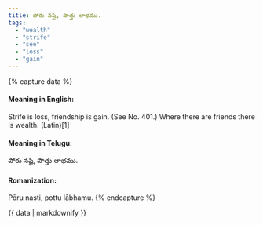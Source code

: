```yaml
---
title: పోరు నష్టి, పొత్తు లాభము.
tags:
  - "wealth"
  - "strife"
  - "see"
  - "loss"
  - "gain"
---
```


{% capture data %}
#### Meaning in English:
Strife is loss, friendship is gain.
(See No. 401.)
Where there are friends there is wealth. (Latin)[1]

#### Meaning in Telugu:
పోరు నష్టి, పొత్తు లాభము.

#### Romanization:
Pōru naṣṭi, pottu lābhamu.
{% endcapture %}

{{ data | markdownify }}

